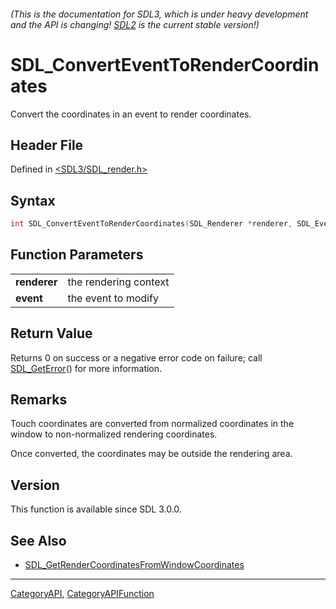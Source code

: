 ###### (This is the documentation for SDL3, which is under heavy development and the API is changing! [SDL2](https://wiki.libsdl.org/SDL2/) is the current stable version!)
# SDL_ConvertEventToRenderCoordinates

Convert the coordinates in an event to render coordinates.

## Header File

Defined in [<SDL3/SDL_render.h>](https://github.com/libsdl-org/SDL/blob/main/include/SDL3/SDL_render.h)

## Syntax

```c
int SDL_ConvertEventToRenderCoordinates(SDL_Renderer *renderer, SDL_Event *event);

```

## Function Parameters

|                  |                       |
| ---------------- | --------------------- |
| **renderer**     | the rendering context |
| **event**        | the event to modify   |

## Return Value

Returns 0 on success or a negative error code on failure; call
[SDL_GetError](SDL_GetError)() for more information.

## Remarks

Touch coordinates are converted from normalized coordinates in the window
to non-normalized rendering coordinates.

Once converted, the coordinates may be outside the rendering area.

## Version

This function is available since SDL 3.0.0.

## See Also

- [SDL_GetRenderCoordinatesFromWindowCoordinates](SDL_GetRenderCoordinatesFromWindowCoordinates)

----
[CategoryAPI](CategoryAPI), [CategoryAPIFunction](CategoryAPIFunction)

